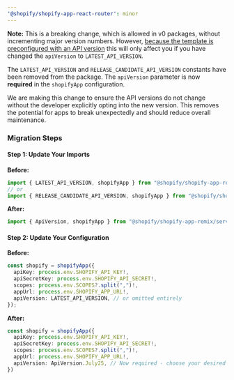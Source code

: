 ```yaml
---
'@shopify/shopify-app-react-router': minor
---
```


**Note:** This is a breaking change, which is allowed in v0 packages, without incrementing major version numbers.  However, [because the template is preconfigured with an API version](https://github.com/Shopify/shopify-app-template-react-router/blob/main/app/shopify.server.ts#L13) this will only affect you if you have changed the `apiVersion` to `LATEST_API_VERSION`.  

The `LATEST_API_VERSION` and `RELEASE_CANDIDATE_API_VERSION` constants have been removed from the package. The `apiVersion` parameter is now **required** in the `shopifyApp` configuration.

We are making this change to ensure the API versions do not change without the developer explicitly opting into the new version. This removes the potential for apps to break unexpectedly and should reduce overall maintenance.

### Migration Steps

#### Step 1: Update Your Imports

**Before:**

```typescript
import { LATEST_API_VERSION, shopifyApp } from "@shopify/shopify-app-remix/server";
// or
import { RELEASE_CANDIDATE_API_VERSION, shopifyApp } from "@shopify/shopify-app-remix/server";
```

**After:**

```typescript
import { ApiVersion, shopifyApp } from "@shopify/shopify-app-remix/server";
```

#### Step 2: Update Your Configuration

**Before:**

```typescript
const shopify = shopifyApp({
  apiKey: process.env.SHOPIFY_API_KEY!,
  apiSecretKey: process.env.SHOPIFY_API_SECRET!,
  scopes: process.env.SCOPES?.split(",")!,
  appUrl: process.env.SHOPIFY_APP_URL!,
  apiVersion: LATEST_API_VERSION, // or omitted entirely
});
```

**After:**

```typescript
const shopify = shopifyApp({
  apiKey: process.env.SHOPIFY_API_KEY!,
  apiSecretKey: process.env.SHOPIFY_API_SECRET!,
  scopes: process.env.SCOPES?.split(",")!,
  appUrl: process.env.SHOPIFY_APP_URL!,
  apiVersion: ApiVersion.July25, // Now required - choose your desired version
})
